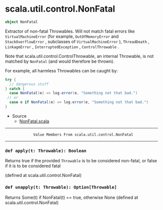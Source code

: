 
#                         scala.util.control.NonFatal                         #

```scala
object NonFatal
```

Extractor of non-fatal Throwables. Will not match fatal errors like
 `VirtualMachineError` (for example, `OutOfMemoryError` and
 `StackOverflowError` , subclasses of `VirtualMachineError` ), `ThreadDeath` ,
 `LinkageError` , `InterruptedException` , `ControlThrowable` .

Note that scala.util.control.ControlThrowable, an internal Throwable, is not
matched by `NonFatal` (and would therefore be thrown).

For example, all harmless Throwables can be caught by:

```scala
try {
  // dangerous stuff
} catch {
  case NonFatal(e) => log.error(e, "Something not that bad.")
 // or
  case e if NonFatal(e) => log.error(e, "Something not that bad.")
}
```

* Source
  * [NonFatal.scala](https://github.com/scala/scala/tree/6d09a1ba5f/src/library/scala/util/control/NonFatal.scala#L1)


--------------------------------------------------------------------------------
                 Value Members From scala.util.control.NonFatal
--------------------------------------------------------------------------------


### `def apply(t: Throwable): Boolean`                                       ###

Returns true if the provided `Throwable` is to be considered non-fatal, or false
if it is to be considered fatal

(defined at scala.util.control.NonFatal)


### `def unapply(t: Throwable): Option[Throwable]`                           ###

Returns Some(t) if NonFatal(t) == true, otherwise None
(defined at scala.util.control.NonFatal)
